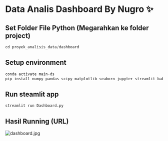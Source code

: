 # Data Analis Dashboard By Nugro ✨

## Set Folder File Python (Megarahkan ke folder project)


```python
cd proyek_analisis_data/dashboard
```

## Setup environment


```python
conda activate main-ds
pip install numpy pandas scipy matplotlib seaborn jupyter streamlit babel
```

## Run steamlit app


```python
streamlit run Dashboard.py
```

## Hasil Running (URL)

![dashboard.jpg](data:image/jpeg;/dashboard/dasshboard.jpg "Gb Dashboard")
